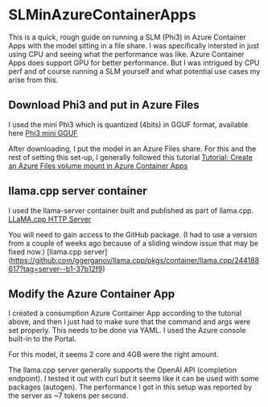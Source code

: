 # SLMinAzureContainerApps

This is a quick, rough guide on running a SLM (Phi3) in Azure Container Apps with the model sitting in a file share. I was specifically intersted in just using CPU and seeing what the performance was like. Azure Container Apps does support GPU for better performance. But I was intrigued by CPU perf and of course running a SLM yourself and what potential use cases my arise from this. 

## Download Phi3 and put in Azure Files

I used the mini Phi3 which is quantized (4bits) in GGUF format, available here [Phi3 mini GGUF](https://huggingface.co/microsoft/Phi-3-mini-4k-instruct-gguf) 

After downloading, I put the model in an Azure Files share. For this and the rest of setting this set-up, I generally followed this tutorial [Tutorial: Create an Azure Files volume mount in Azure Container Apps](https://learn.microsoft.com/en-us/azure/container-apps/storage-mounts-azure-files?tabs=bash)

## llama.cpp server container

I used the llama-server container built and published as part of llama.cpp. [LLaMA.cpp HTTP Server](https://github.com/ggerganov/llama.cpp/blob/master/examples/server/README.md) 

You will need to gain access to the GitHub package. (I had to use a version from a couple of weeks ago because of a sliding window issue that may be fixed now.) [llama.cpp server] (https://github.com/ggerganov/llama.cpp/pkgs/container/llama.cpp/244188617?tag=server--b1-37b12f9)

## Modify the Azure Container App 

I created a consumption Azure Container App according to the tutorial above, and then I just had to make sure that the command and args were set properly. This needs to be done via YAML. I used the Azure console built-in to the Portal. 

For this model, it seems 2 core and 4GB were the right amount. 

The llama.cpp server generally supports the OpenAI API (completion endpoint). I tested it out with curl but it seems like it can be used with some packages (autogen). The performance I got in this setup was reported by the server as ~7 tokens per second. 



